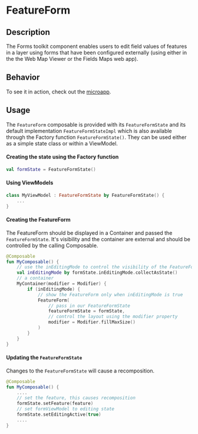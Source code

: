# FeatureForm

## Description

The Forms toolkit component enables users to edit field values of features in a layer using forms that have been configured externally (using either in the the Web Map Viewer or the Fields Maps web app).

## Behavior

To see it in action, check out the [microapp](../../microapps/FeatureFormsApp).

## Usage

The `FeatureForm` composable is provided with its `FeatureFormState` and its default implementation `FeatureFormStateImpl` which is also available through the Factory function `FeatureFormState()`.
They can be used either as a simple state class or within a ViewModel.


#### Creating the state using the Factory function

```kotlin
val formState = FeatureFormState()
```

#### Using ViewModels

```kotlin
class MyViewModel : FeatureFormState by FeatureFormState() {
    ...
}
```

#### Creating the FeatureForm

The FeatureForm should be displayed in a Container and passed the `FeatureFormState`. 
It's visibility and the container are external and should be controlled by the calling Composable.

```kotlin
@Composable
fun MyComposable() {
    // use the inEditingMode to control the visibility of the FeatureForm
    val inEditingMode by formState.inEditingMode.collectAsState()
    // a container
    MyContainer(modifier = Modifier) {
        if (inEditingMode) {
            // show the FeatureForm only when inEditingMode is true
            FeatureForm(
                // pass in our FeatureFormState
                featureFormState = formState,
                // control the layout using the modifier property
                modifier = Modifier.fillMaxSize()
            )
        }
    }
}
```

#### Updating the `FeatureFormState`

Changes to the `FeatureFormState` will cause a recomposition.

```kotlin
@Composable
fun MyComposable() {
    ....
    // set the feature, this causes recomposition
    formState.setFeature(feature)
    // set formViewModel to editing state
    formState.setEditingActive(true)
    ....
}
```
